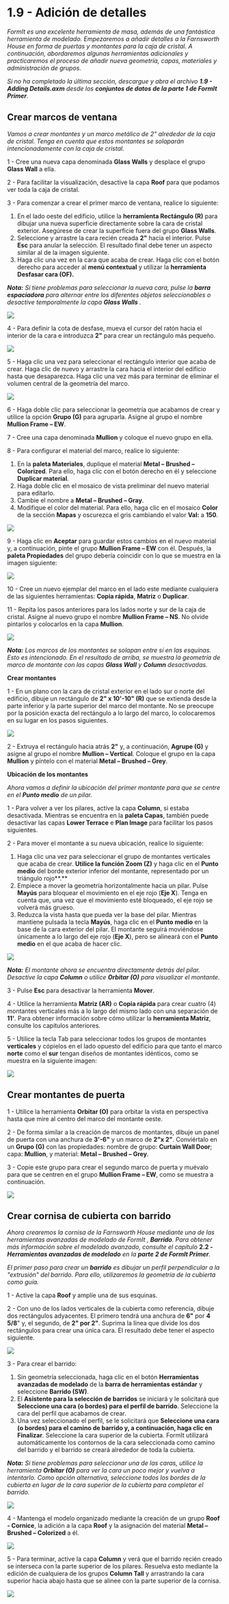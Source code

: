 # 1.9 - Adición de detalles

_FormIt es una excelente herramienta de masa, además de una fantástica herramienta de modelado. Empezaremos a añadir detalles a la Farnsworth House en forma de puertas y montantes para la caja de cristal. A continuación, abordaremos algunas herramientas adicionales y practicaremos el proceso de añadir nueva geometría, capas, materiales y administración de grupos._

_Si no ha completado la última sección, descargue y abra el archivo_ _**1.9 - Adding Details.axm**_ _desde los_ _**conjuntos de datos de la parte 1 de FormIt Primer**._

## **Crear marcos de ventana**

_Vamos a crear montantes y un marco metálico de 2" alrededor de la caja de cristal. Tenga en cuenta que estos montantes se solaparán intencionadamente con la caja de cristal._

1 - Cree una nueva capa denominada **Glass Walls** y desplace el grupo **Glass Wall** a ella.

2 - Para facilitar la visualización, desactive la capa **Roof** para que podamos ver toda la caja de cristal.

3 - Para comenzar a crear el primer marco de ventana, realice lo siguiente:

1. En el lado oeste del edificio, utilice la **herramienta Rectángulo (R)** para dibujar una nueva superficie directamente sobre la cara de cristal exterior. Asegúrese de crear la superficie fuera del grupo **Glass Walls**.
2. Seleccione y arrastre la cara recién creada **2"** hacia el interior. Pulse **Esc** para anular la selección. El resultado final debe tener un aspecto similar al de la imagen siguiente.
3. Haga clic una vez en la cara que acaba de crear. Haga clic con el botón derecho para acceder al **menú contextual** y utilizar la **herramienta Desfasar cara (OF).**

_**Nota:**_ _Si tiene problemas para seleccionar la nueva cara, pulse la_ _**barra espaciadora**_ _para alternar entre los diferentes objetos seleccionables o desactive temporalmente la capa_ _**Glass Walls**_ _._

![](../../.gitbook/assets/0.jpeg)

4 - Para definir la cota de desfase, mueva el cursor del ratón hacia el interior de la cara e introduzca **2"** para crear un rectángulo más pequeño.

![](<../../.gitbook/assets/1 (9).png>)

5 - Haga clic una vez para seleccionar el rectángulo interior que acaba de crear. Haga clic de nuevo y arrastre la cara hacia el interior del edificio hasta que desaparezca. Haga clic una vez más para terminar de eliminar el volumen central de la geometría del marco.

![](<../../.gitbook/assets/2 (21).png>)

6 - Haga doble clic para seleccionar la geometría que acabamos de crear y utilice la opción **Grupo (G)** para agruparla. Asigne al grupo el nombre **Mullion Frame – EW**.

7 - Cree una capa denominada **Mullion** y coloque el nuevo grupo en ella.

8 - Para configurar el material del marco, realice lo siguiente:

1. En la **paleta Materiales**, duplique el material **Metal – Brushed – Colorized**. Para ello, haga clic con el botón derecho en él y seleccione **Duplicar material**.
2. Haga doble clic en el mosaico de vista preliminar del nuevo material para editarlo.
3. Cambie el nombre a **Metal – Brushed – Gray**.
4. Modifique el color del material. Para ello, haga clic en el mosaico **Color** de la sección **Mapas** y oscurezca el gris cambiando el valor **Val:** a **150**.

![](<../../.gitbook/assets/3 (4).png>)

9 - Haga clic en **Aceptar** para guardar estos cambios en el nuevo material y, a continuación, pinte el grupo **Mullion Frame – EW** con él. Después, la **paleta Propiedades** del grupo debería coincidir con lo que se muestra en la imagen siguiente:

![](<../../.gitbook/assets/4 (2).jpeg>)

10 - Cree un nuevo ejemplar del marco en el lado este mediante cualquiera de las siguientes herramientas: **Copia rápida**, **Matriz** o **Duplicar**.

11 - Repita los pasos anteriores para los lados norte y sur de la caja de cristal. Asigne al nuevo grupo el nombre **Mullion Frame – NS**. No olvide pintarlos y colocarlos en la capa **Mullion**.

![](<../../.gitbook/assets/5 (16) (1).png>)

_**Nota:**_ _Los marcos de los montantes se solapan entre sí en las esquinas. Esto es intencionado. En el resultado de arriba, se muestra la geometría de marco de montante con las capas_ _**Glass Wall**_ _y_ _**Column**_ _desactivadas._

**Crear montantes**

1 - En un plano con la cara de cristal exterior en el lado sur o norte del edificio, dibuje un rectángulo de **2" x 10'-10" (R)** que se extienda desde la parte inferior y la parte superior del marco del montante. No se preocupe por la posición exacta del rectángulo a lo largo del marco, lo colocaremos en su lugar en los pasos siguientes.

![](<../../.gitbook/assets/6 (11).png>)

2 - Extruya el rectángulo hacia atrás **2"** y, a continuación, **Agrupe (G)** y asigne al grupo el nombre **Mullion – Vertical**. Coloque el grupo en la capa **Mullion** y píntelo con el material **Metal – Brushed – Grey**.

**Ubicación de los montantes**

_Ahora vamos a definir la ubicación del primer montante para que se centre en el __**Punto medio**__ de un pilar._

1 - Para volver a ver los pilares, active la capa **Column**, si estaba desactivada. Mientras se encuentra en la **paleta Capas**, también puede desactivar las capas **Lower Terrace** e **Plan Image** para facilitar los pasos siguientes.

2 - Para mover el montante a su nueva ubicación, realice lo siguiente:

1. Haga clic una vez para seleccionar el grupo de montantes verticales que acaba de crear. **Utilice la función Zoom (Z)** y haga clic en el **Punto medio** del borde exterior inferior del montante, representado por un triángulo rojo**.**
2. Empiece a mover la geometría horizontalmente hacia un pilar. Pulse **Mayús** para bloquear el movimiento en el eje rojo (**Eje X**). Tenga en cuenta que, una vez que el movimiento esté bloqueado, el eje rojo se volverá más grueso.
3. Reduzca la vista hasta que pueda ver la base del pilar. Mientras mantiene pulsada la tecla **Mayús**, haga clic en el **Punto medio** en la base de la cara exterior del pilar. El montante seguirá moviéndose únicamente a lo largo del eje rojo (**Eje X**), pero se alineará con el **Punto medio** en el que acaba de hacer clic.

![](<../../.gitbook/assets/7 (1) (1).jpeg>)

_**Nota:**_ _El montante ahora se encuentra directamente detrás del pilar. Desactive la capa_ _**Column**_ _o utilice_ _**Orbitar (O)**_ _para visualizar el montante._

3 - Pulse **Esc** para desactivar la herramienta **Mover**.

4 - Utilice la herramienta **Matriz (AR)** o **Copia rápida** para crear cuatro (4) montantes verticales más a lo largo del mismo lado con una separación de **11'**. Para obtener información sobre cómo utilizar la **herramienta Matriz**, consulte los capítulos anteriores.

5 - Utilice la tecla Tab para seleccionar todos los grupos de montantes **verticales** y cópielos en el lado opuesto del edificio para que tanto el marco **norte** como el **sur** tengan diseños de montantes idénticos, como se muestra en la siguiente imagen:

![](<../../.gitbook/assets/8 (6).png>)

## **Crear montantes de puerta**

1 - Utilice la herramienta **Orbitar (O)** para orbitar la vista en perspectiva hasta que mire al centro del marco del montante oeste.

2 - De forma similar a la creación de marcos de montantes, dibuje un panel de puerta con una anchura de **3'-6"** y un marco de **2"x 2"**. Conviértalo en un **Grupo (G)** con las propiedades: nombre de grupo: **Curtain Wall Door**; capa: **Mullion**, y material: **Metal – Brushed – Grey**.

3 - Copie este grupo para crear el segundo marco de puerta y muévalo para que se centren en el grupo **Mullion Frame – EW**, como se muestra a continuación.

![](../../.gitbook/assets/9.jpeg)

## **Crear cornisa de cubierta con barrido**

_Ahora crearemos la cornisa de la Farnsworth House mediante una de las herramientas avanzadas de modelado de FormIt ,_ _**Barrido**. Para obtener más información sobre el modelado avanzado, consulte el capítulo_ **2.2 -** _**Herramientas avanzadas de modelado** en_ _la_ _**parte 2 de FormIt Primer**._

_El primer paso para crear un __**barrido**__ es dibujar un perfil perpendicular a la "extrusión" del barrido. Para ello, utilizaremos la geometría de la cubierta como guía._

1 - Active la capa **Roof** y amplíe una de sus esquinas.

2 - Con uno de los lados verticales de la cubierta como referencia, dibuje dos rectángulos adyacentes. El primero tendrá una anchura de **6"** por **4 5/8**" y, el segundo, de **2" por 2"**. Suprima la línea que divide los dos rectángulos para crear una única cara. El resultado debe tener el aspecto siguiente.

![](<../../.gitbook/assets/10 (1).jpeg>)

3 - Para crear el barrido:

1. Sin geometría seleccionada, haga clic en el botón **Herramientas avanzadas de modelado** de la **barra de herramientas estándar** y seleccione **Barrido (SW)**.
2. El **Asistente para la selección de barridos** se iniciará y le solicitará que **Seleccione una cara (o bordes) para el perfil de barrido**. Seleccione la cara del perfil que acabamos de crear.
3. Una vez seleccionado el perfil, se le solicitará que **Seleccione una cara (o bordes) para el camino de barrido y, a continuación, haga clic en Finalizar**. Seleccione la cara superior de la cubierta. FormIt utilizará automáticamente los contornos de la cara seleccionada como camino del barrido y el barrido se creará alrededor de toda la cubierta.

_**Nota:**_ _Si tiene problemas para seleccionar una de las caras, utilice la herramienta_ _**Orbitar (O)**_ _para ver la cara un poco mejor y vuelva a intentarlo. Como opción alternativa, seleccione todos los bordes de la cubierta en lugar de la cara superior de la cubierta para completar el barrido._

![](<../../.gitbook/assets/11 (2).png>)

4 - Mantenga el modelo organizado mediante la creación de un grupo **Roof - Cornice**, la adición a la capa **Roof** y la asignación del material **Metal – Brushed – Colorized** a él.

![](<../../.gitbook/assets/12 (1).png>)

5 - Para terminar, active la capa **Column** y verá que el barrido recién creado se interseca con la parte superior de los pilares. Resuelva esto mediante la edición de cualquiera de los grupos **Column Tall** y arrastrando la cara superior hacia abajo hasta que se alinee con la parte superior de la cornisa.

![](<../../.gitbook/assets/13 (5).png>)
